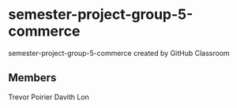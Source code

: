 # semester-project-group-5-commerce
semester-project-group-5-commerce created by GitHub Classroom

## Members
Trevor Poirier
Davith Lon
